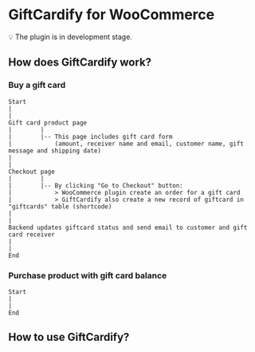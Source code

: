 # GiftCardify for WooCommerce

💡 The plugin is in development stage.

## How does GiftCardify work?
### Buy a gift card
```
Start
|
|
Gift card product page
|        |
|        |-- This page includes gift card form
|            (amount, receiver name and email, customer name, gift message and shipping date)
|
|
Checkout page
|        |
|        |-- By clicking "Go to Checkout" button:
|            > WooCommerce plugin create an order for a gift card
|            > GiftCardify also create a new record of giftcard in "giftcards" table (shortcode)
|
|
Backend updates giftcard status and send email to customer and gift card receiver
|
|
End
```

### Purchase product with gift card balance
```
Start
|
|
End
```

## How to use GiftCardify?

